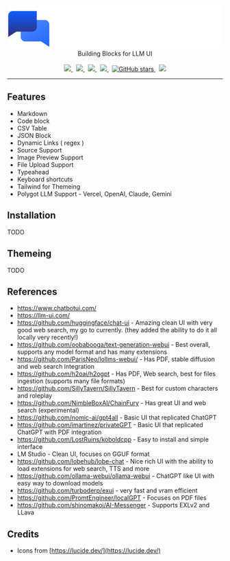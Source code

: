 <div align="center">
  <img width="650" src=".storybook/logo.png">
  <br />
  Building Blocks for LLM UI
  <br /><br />
  <a href="https://github.com/reaviz/reachat/actions/workflows/build.yml">
    <img src="https://github.com/reaviz/reachat/actions/workflows/build.yml/badge.svg" />
  </a>
  &nbsp;
  <a href="https://npm.im/reachat" target="_blank">
    <img src="https://img.shields.io/npm/v/reachat.svg" />
  </a>&nbsp;
  <a href="https://npm.im/reachat" target="_blank">
    <img src="https://badgen.net/npm/dw/reachat" />
  </a>&nbsp;
  <a href="https://github.com/reaviz/reachat/blob/master/LICENSE">
    <img src="https://badgen.now.sh/badge/license/apache2" />
  </a>&nbsp;
  <a href="https://github.com/reaviz/reachat">
    <img alt="GitHub stars" src="https://img.shields.io/github/stars/reaviz/reachat?style=social" />
  </a>&nbsp;
  <a href="https://discord.gg/tt8wGExq35" target="_blank">
    <img src="https://img.shields.io/discord/773948315037073409?label=discord" />
  </a>
</div>

---

## Features
- Markdown
- Code block
- CSV Table
- JSON Block
- Dynamic Links ( regex )
- Source Support
- Image Preview Support
- File Upload Support
- Typeahead
- Keyboard shortcuts
- Tailwind for Themeing
- Polygot LLM Support - Vercel, OpenAI, Claude, Gemini

## Installation
TODO

## Themeing
TODO

## References
- https://www.chatbotui.com/
- https://llm-ui.com/
- https://github.com/huggingface/chat-ui - Amazing clean UI with very good web search, my go to currently. (they added the ability to do it all locally very recently!)
- https://github.com/oobabooga/text-generation-webui - Best overall, supports any model format and has many extensions
- https://github.com/ParisNeo/lollms-webui/ - Has PDF, stable diffusion and web search integration
- https://github.com/h2oai/h2ogpt - Has PDF, Web search, best for files ingestion (supports many file formats)
- https://github.com/SillyTavern/SillyTavern - Best for custom characters and roleplay
- https://github.com/NimbleBoxAI/ChainFury - Has great UI and web search (experimental)
- https://github.com/nomic-ai/gpt4all - Basic UI that replicated ChatGPT
- https://github.com/imartinez/privateGPT - Basic UI that replicated ChatGPT with PDF integration
- https://github.com/LostRuins/koboldcpp - Easy to install and simple interface
- LM Studio - Clean UI, focuses on GGUF format
- https://github.com/lobehub/lobe-chat - Nice rich UI with the ability to load extensions for web search, TTS and more
- https://github.com/ollama-webui/ollama-webui - ChatGPT like UI with easy way to download models
- https://github.com/turboderp/exui - very fast and vram efficient
- https://github.com/PromtEngineer/localGPT - Focuses on PDF files
- https://github.com/shinomakoi/AI-Messenger - Supports EXLv2 and LLava

## Credits
- Icons from [https://lucide.dev/](https://lucide.dev/)
